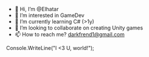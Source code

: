- 👋 Hi, I’m @Elhatar
- 👀 I’m interested in GameDev
- 🌱 I’m currently learning C# (>1y)
- 💞️ I’m looking to collaborate on creating Unity games
- 📫 How to reach me? darkfrend1@gmail.com

Console.WriteLine("I <3 U, world!");
